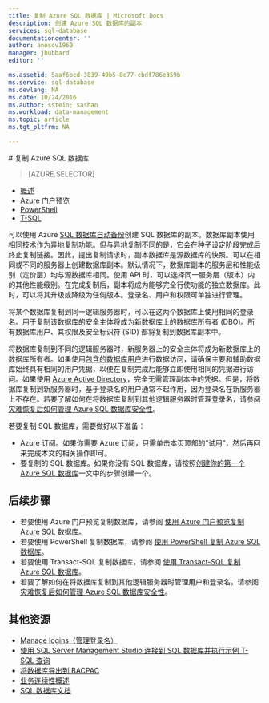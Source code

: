 ```yaml
---
title: 复制 Azure SQL 数据库 | Microsoft Docs
description: 创建 Azure SQL 数据库的副本
services: sql-database
documentationcenter: ''
author: anosov1960
manager: jhubbard
editor: ''

ms.assetid: 5aaf6bcd-3839-49b5-8c77-cbdf786e359b
ms.service: sql-database
ms.devlang: NA
ms.date: 10/24/2016
ms.author: sstein; sashan
ms.workload: data-management
ms.topic: article
ms.tgt_pltfrm: NA

---
```


#<a name="copy-your-sql-database"></a> 复制 Azure SQL 数据库

> [AZURE.SELECTOR]
- [概述](/documentation/articles/sql-database-copy/)
- [Azure 门户预览](/documentation/articles/sql-database-copy/)
- [PowerShell](/documentation/articles/sql-database-copy-powershell/)
- [T-SQL](/documentation/articles/sql-database-copy-transact-sql/)


可以使用 Azure [SQL 数据库自动备份](/documentation/articles/sql-database-automated-backups/)创建 SQL 数据库的副本。数据库副本使用相同技术作为异地复制功能。但与异地复制不同的是，它会在种子设定阶段完成后终止复制链接。因此，提出复制请求时，副本数据库是源数据库的快照。可以在相同或不同的服务器上创建数据库副本。默认情况下，数据库副本的服务层和性能级别（定价层）均与源数据库相同。使用 API 时，可以选择同一服务层（版本）内的其他性能级别。在完成复制后，副本将成为能够完全行使功能的独立数据库。此时，可以将其升级或降级为任何版本。登录名、用户和权限可单独进行管理。

将某个数据库复制到同一逻辑服务器时，可以在这两个数据库上使用相同的登录名。用于复制该数据库的安全主体将成为新数据库上的数据库所有者 (DBO)。所有数据库用户、其权限及安全标识符 (SID) 都将复制到数据库副本中。

将数据库复制到不同的逻辑服务器时，新服务器上的安全主体将成为新数据库上的数据库所有者。如果使用[包含的数据库用户](/documentation/articles/sql-database-manage-logins/)进行数据访问，请确保主要和辅助数据库始终具有相同的用户凭据，以便在复制完成后能够立即使用相同的凭据进行访问。如果使用 [Azure Active Directory](/documentation/articles/active-directory-whatis/)，完全无需管理副本中的凭据。但是，将数据库复制到新服务器时，基于登录名的用户通常不起作用，因为登录名在新服务器上不存在。若要了解如何在将数据库复制到其他逻辑服务器时管理登录名，请参阅[灾难恢复后如何管理 Azure SQL 数据库安全性](/documentation/articles/sql-database-geo-replication-security-config/)。

若要复制 SQL 数据库，需要做好以下准备：

- Azure 订阅。如果你需要 Azure 订阅，只需单击本页顶部的“试用”，然后再回来完成本文的相关操作即可。
- 要复制的 SQL 数据库。如果你没有 SQL 数据库，请按照[创建你的第一个 Azure SQL 数据库](/documentation/articles/sql-database-get-started/)一文中的步骤创建一个。

## 后续步骤
- 若要使用 Azure 门户预览复制数据库，请参阅 [使用 Azure 门户预览复制 Azure SQL 数据库](/documentation/articles/sql-database-copy-portal/)。
- 若要使用 PowerShell 复制数据库，请参阅 [使用 PowerShell 复制 Azure SQL 数据库](/documentation/articles/sql-database-copy-powershell/)。
- 若要使用 Transact-SQL 复制数据库，请参阅 [使用 Transact-SQL 复制 Azure SQL 数据库](/documentation/articles/sql-database-copy-transact-sql/)。
- 若要了解如何在将数据库复制到其他逻辑服务器时管理用户和登录名，请参阅 [灾难恢复后如何管理 Azure SQL 数据库安全性](/documentation/articles/sql-database-geo-replication-security-config/)。

## 其他资源

- [Manage logins（管理登录名）](/documentation/articles/sql-database-manage-logins/)
- [使用 SQL Server Management Studio 连接到 SQL 数据库并执行示例 T-SQL 查询](/documentation/articles/sql-database-connect-query-ssms/)
- [将数据库导出到 BACPAC](/documentation/articles/sql-database-export/)
- [业务连续性概述](/documentation/articles/sql-database-business-continuity/)
- [SQL 数据库文档](/documentation/services/sql-databases/)

<!---HONumber=Mooncake_1212_2016-->